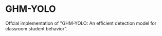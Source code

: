 # GHM-YOLO
Offcial implementation of "GHM-YOLO: An efficient detection model for classroom student behavior".
